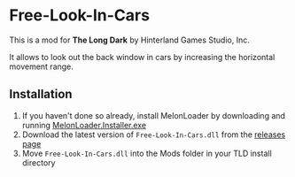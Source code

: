# Free-Look-In-Cars

This is a mod for **The Long Dark** by Hinterland Games Studio, Inc.

It allows to look out the back window in cars by increasing the horizontal movement range.

## Installation

1. If you haven't done so already, install MelonLoader by downloading and running [MelonLoader.Installer.exe](https://github.com/HerpDerpinstine/MelonLoader/releases/latest/download/MelonLoader.Installer.exe)
2. Download the latest version of `Free-Look-In-Cars.dll` from the [releases page](https://github.com/zeobviouslyfakeacc/Free-Look-In-Cars/releases)
3. Move `Free-Look-In-Cars.dll` into the Mods folder in your TLD install directory
